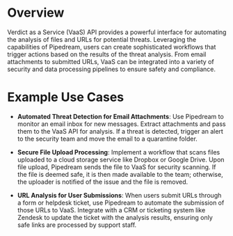 # Overview

Verdict as a Service (VaaS) API provides a powerful interface for automating the analysis of files and URLs for potential threats. Leveraging the capabilities of Pipedream, users can create sophisticated workflows that trigger actions based on the results of the threat analysis. From email attachments to submitted URLs, VaaS can be integrated into a variety of security and data processing pipelines to ensure safety and compliance.

# Example Use Cases

- **Automated Threat Detection for Email Attachments**: Use Pipedream to monitor an email inbox for new messages. Extract attachments and pass them to the VaaS API for analysis. If a threat is detected, trigger an alert to the security team and move the email to a quarantine folder.

- **Secure File Upload Processing**: Implement a workflow that scans files uploaded to a cloud storage service like Dropbox or Google Drive. Upon file upload, Pipedream sends the file to VaaS for security scanning. If the file is deemed safe, it is then made available to the team; otherwise, the uploader is notified of the issue and the file is removed.

- **URL Analysis for User Submissions**: When users submit URLs through a form or helpdesk ticket, use Pipedream to automate the submission of those URLs to VaaS. Integrate with a CRM or ticketing system like Zendesk to update the ticket with the analysis results, ensuring only safe links are processed by support staff.

